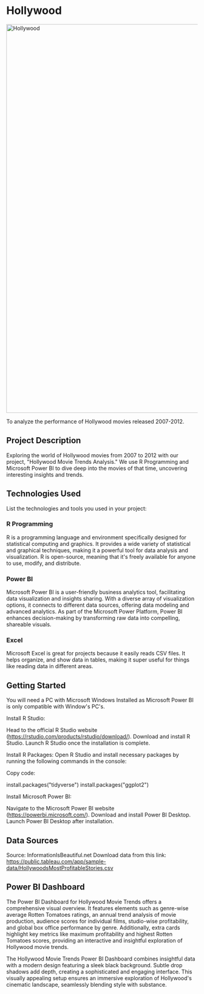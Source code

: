 # Hollywood

<img width="1023" alt="Hollywood" src="https://github.com/SKR235235/Wealth-Of-Nations/assets/156097439/9f09426b-aaec-4530-83b8-10ef15f8b845">

To analyze the performance of Hollywood movies released 2007-2012.

## Project Description

Exploring the world of Hollywood movies from 2007 to 2012 with our project, "Hollywood Movie Trends Analysis." We use R Programming and Microsoft Power BI to dive deep into the movies of that time, uncovering interesting insights and trends.

## **Technologies Used**

List the technologies and tools you used in your project:

### R Programming
R is a programming language and environment specifically designed for statistical computing and graphics. It provides a wide variety of statistical and graphical techniques, making it a powerful tool for data analysis and visualization. R is open-source, meaning that it's freely available for anyone to use, modify, and distribute.

### Power BI
Microsoft Power BI is a user-friendly business analytics tool, facilitating data visualization and insights sharing. With a diverse array of visualization options, it connects to different data sources, offering data modeling and advanced analytics. As part of the Microsoft Power Platform, Power BI enhances decision-making by transforming raw data into compelling, shareable visuals.

### Excel
Microsoft Excel is great for projects because it easily reads CSV files. It helps organize, and show data in tables, making it super useful for things like reading data in different areas.


## **Getting Started**
You will need a PC with Microsoft Windows Installed as Microsoft Power BI is only compatible with Window's PC's.

Install R Studio:

Head to the official R Studio website (https://rstudio.com/products/rstudio/download/).
Download and install R Studio.
Launch R Studio once the installation is complete.

Install R Packages:
Open R Studio and install necessary packages by running the following commands in the console:

Copy code:

install.packages("tidyverse")
install.packages("ggplot2")

Install Microsoft Power BI:

Navigate to the Microsoft Power BI website (https://powerbi.microsoft.com/).
Download and install Power BI Desktop.
Launch Power BI Desktop after installation.


## **Data Sources**

Source: InformationIsBeautiful.net
Download data from this link: ​https://public.tableau.com/app/sample-data/HollywoodsMostProfitableStories.csv

## **Power BI Dashboard**

The Power BI Dashboard for Hollywood Movie Trends offers a comprehensive visual overview. It features elements such as genre-wise average Rotten Tomatoes ratings, an annual trend analysis of movie production, audience scores for individual films, studio-wise profitability, and global box office performance by genre. Additionally, extra cards highlight key metrics like maximum profitability and highest Rotten Tomatoes scores, providing an interactive and insightful exploration of Hollywood movie trends.

The Hollywood Movie Trends Power BI Dashboard combines insightful data with a modern design featuring a sleek black background. Subtle drop shadows add depth, creating a sophisticated and engaging interface. This visually appealing setup ensures an immersive exploration of Hollywood's cinematic landscape, seamlessly blending style with substance.
